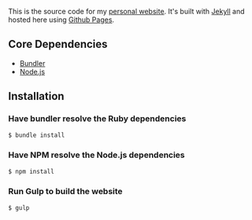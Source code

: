 This is the source code for my [personal website](http://kgordy.com). It's built with [Jekyll](http://jekyllrb.com) and hosted here using [Github Pages](https://pages.github.com). 

## Core Dependencies

* [Bundler](https://bundler.io/)
* [Node.js](https://nodejs.org)

## Installation

### Have bundler resolve the Ruby dependencies

~~~ sh
$ bundle install
~~~

### Have NPM resolve the Node.js dependencies

~~~ sh
$ npm install
~~~

### Run Gulp to build the website

~~~ sh
$ gulp
~~~
